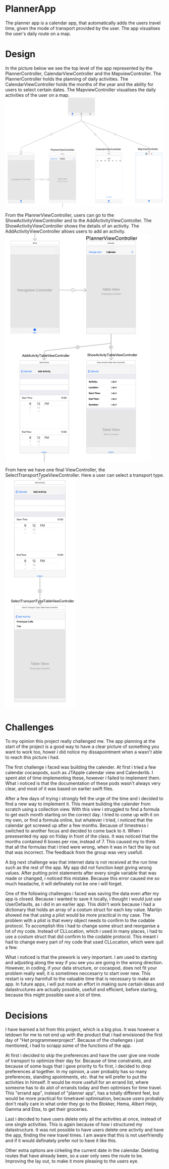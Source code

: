 # PlannerApp
The planner app is a calendar app, that automatically adds the users travel time, given the mode of transport provided by the user.
The app visualises the user's daily route on a map.

# Design
In the picture below we see the top level of the app represented by the PlannerController, CalendarViewController and the MapviewController. The PlannerController holds the planning of daily activities. The CalendarViewController holds the months of the year
and the ability for users to select certain dates. The MapviewController visualises the daily activities of the user on a map.
![alt text](https://github.com/Michaelkenber/PlannerApp/blob/master/doc/ViewControllers.png)

From the PlannerViewController, users can go to the ShowActivityViewController and to the AddActivityViewController. The ShowActivityViewController shows the details of an activity. The AddActivityViewController allows users to add an activity.
![alt text](https://github.com/Michaelkenber/PlannerApp/blob/master/doc/PlannerRelation.png)

From here we have one final ViewController, the SelectTransportTypeViewController. Here a user can select a transport type.
![alt text](https://github.com/Michaelkenber/PlannerApp/blob/master/doc/AddActivityRelation.png)

# Challenges
To my opinion this project really challenged me. The app planning at the start of the project is a good way to have a clear picture
of something you want to work too, hower i did notice my dissapointment when a wasn't able to reach this picture i had.

The first challenge i faced was building the calender. At first i tried a few calendar cocaopods, such as JTApple calendar view and Calenderlib. 
I spent alot of time implementing these, however i failed to implement them. What i noticed is that the documentation of these pods
wasn't always very clear, and most of it was based on earlier swift files. 

After a few days of trying i strongly felt the urge of the time and i decided to find a new way to implement it. 
This meant building the calender from scratch using a collection view. With this view i struggled to find a formula to get each month 
starting on the correct day. I tried to come up with it on my own, or find a formula online, but whatever i tried, i noticed that the calendar
got screwed up after a few months. Because of timestress i switched to another focus and decided to come back to it. When i presesented
my app on friday in front of the class. It was noticed that the months contained 6 boxes per row, instead of 7. This caused my to think
that all the formulas that i tried were wrong, when it was in fact the lay out that was incorrect. The feedback from the group was very usefull.

A big next challenge was that internet data is not received at the run time such as the rest of the app. My app did not function kept giving
wrong values. After putting print statements after every single variable that was made or changed, i noticed this mistake. Because this 
error caused me so much headache, it will definately not be one i will forget.

One of the following challenges i faced was saving the data even after my app is closed. Because i wanted to save it locally,
i thought i would just use UserDefaults, as i did in an earlier app. This didn't work because i had a dictionary that holds an array of
a costum struct for each key value. Martijn showed me that using a plist would be more practical in my case. The problem with a plist 
is that every object needs to confirm to the codable protocol. To accomplish this i had to change some struct and reorganise a lot of my code.
Instead of CLLocation, which i used in many places, i had to use a costum struct that did confirm to the codable protocol. This meant i had
to change every part of my code that used CLLocation, which were quit a few.

What i noticed is that the prework is very important. I am used to starting and adjusting along the way if you see you are going in the wrong direction.
However, in coding, if your data structure, or cocaopod, does not fit your problem really well, it is sometimes neccesarry to start over new.
This restart is very harmfull to the valuable time that is necessary to make an app. In future apps, i will put more an effort in making sure
certain ideas and datastructures are actually possible, usefull and efficient, before starting, because this might possible save a lot of time.

# Decisions
I have learned a lot from this project, which is a big plus. It was however a letdown for me to not end up with the product that i had envisioned
the first day of "Het programmeerproject". Because of the challenges i just mentioned, i had to scrapp some of the functions of the app. 

At first i decided to skip the preferences and have the user give one mode of transport to optimize their day for. Because of time constraints,
and because of some bugs that i gave priority to fix first, i decided to drop preferences al together. In my opinion, a user probably has 
so many preferences, standing apointments, etc. that he will prefer to put the activities in himself. It would be more usefull for an errand
list, where someone has to do alot of errands today and then optimises for time travel. This "errand app", instead of "planner app", has a 
totally different feel, but would be more practical for timetravel optimisation, because users probably don't really care in what order they
go to the Blokker, Hema, Albert Heijn, Gamma and Etos, to get their groceries. 

Last i decided to have users delete only all the activities at once, instead of one single activities. This is again because of how i structured
my datastructure. It was not possible to have users delete one activity and have the app, finding the new travel times. I am aware that this
is not userfriendly and if it would definately prefer not to have it like this.

Other extra options are cirkeling the current date in the calendar. Deleting routes that have already been, so a user only sees the route to be.
Improving the lay out, to make it more pleasing to the users eye.
